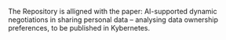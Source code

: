 The Repository is alligned with the paper:
AI-supported dynamic negotiations in sharing personal data – analysing data ownership preferences, to be published in Kybernetes.
